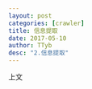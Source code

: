 ```yaml
---
layout: post
categories: [crawler]
title: 信息提取
date: 2017-05-10
author: TTyb
desc: "2.信息提取"
---
```


上文
